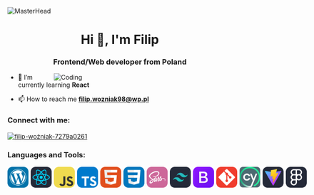
![MasterHead](https://user-images.githubusercontent.com/10498744/210012254-234538ff-d198-48aa-8964-37e6fd45d227.gif)
<h1 align="center">Hi 👋, I'm Filip</h1>
<h3 align="center">Frontend/Web developer from Poland</h3>
<img align="right" alt="Coding" width="400" src="https://i.pinimg.com/originals/e8/f4/53/e8f453469a3ec97ecd354df465d73913.gif">


- 🌱 I’m currently learning **React**
 
- 📫 How to reach me **filip.wozniak98@wp.pl**



<h3 align="left">Connect with me:</h3>
<p align="left">
<a href="https://linkedin.com/in/filip-woźniak-7279a0261" target="blank"><img align="center" src="https://raw.githubusercontent.com/rahuldkjain/github-profile-readme-generator/master/src/images/icons/Social/linked-in-alt.svg" alt="filip-woźniak-7279a0261" height="30" width="40" /></a>
</p>



<h3 align="left">Languages and Tools:</h3>


<div style="display: flex; gap: 5px; align-items: center;">
  <img src="https://github.com/tandpfun/skill-icons/blob/main/icons/Wordpress.svg" alt="Wordpress icon" width="47" height="47"/>
  <img src="https://github.com/tandpfun/skill-icons/blob/main/icons/React-Dark.svg" alt="React icon" width="47" height="47"/>
  <img src="https://github.com/tandpfun/skill-icons/blob/main/icons/JavaScript.svg" alt="Javascript icon" width="47" height="47"/>
  <img src="https://github.com/tandpfun/skill-icons/blob/main/icons/TypeScript.svg" alt="Type Script icon" width="47" height="47"/>
  <img src="https://github.com/tandpfun/skill-icons/blob/main/icons/HTML.svg" alt="HTML icon" width="47" height="47"/>
  <img src="https://github.com/tandpfun/skill-icons/blob/main/icons/CSS.svg" alt="CSS icon" width="47" height="47"/>
  <img src="https://github.com/tandpfun/skill-icons/blob/main/icons/Sass.svg" alt="Sass icon" width="47" height="47"/>
  <img src="https://github.com/tandpfun/skill-icons/blob/main/icons/TailwindCSS-Dark.svg" alt="Tailwind icon" width="47" height="47"/>
  <img src="https://github.com/tandpfun/skill-icons/blob/main/icons/Bootstrap.svg" alt="Bootstrap icon" width="47" height="47"/>
  <img src="https://github.com/tandpfun/skill-icons/blob/main/icons/Git.svg" alt="Git icon" width="47" height="47"/>
  <img src="https://github.com/FilipW98/FilipW98/blob/main/Cypress_Logomark_Color_Dark_BG%201.png" alt="Cypress icon" width="47" height="47"/>
  <img src="https://raw.githubusercontent.com/tandpfun/skill-icons/59059d9d1a2c092696dc66e00931cc1181a4ce1f/icons/Vite-Dark.svg" alt="Vite icon" width="47" height="47"/>
  <img src="https://github.com/tandpfun/skill-icons/blob/main/icons/Figma-Dark.svg" alt="Figma icon" width="47" height="47"/>
</div>




